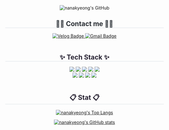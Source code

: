 ##

<!--
**nanakyeong/nanakyeong** is a ✨ _special_ ✨ repository because its `README.md` (this file) appears on your GitHub profile.

Here are some ideas to get you started:

- 🔭 I’m currently working on ...
- 🌱 I’m currently learning ...
- 👯 I’m looking to collaborate on ...
- 🤔 I’m looking for help with ...
- 💬 Ask me about ...
- 📫 How to reach me: ...
- 😄 Pronouns: ...
- ⚡ Fun fact: ...
-->

<div align="center">
  <img src="https://capsule-render.vercel.app/api?type=transparent&fontColor=F5C0CA&text=nanakyeong's%20GitHub&height=150&fontSize=60&descAlignY=75&descAlign=60" alt="nanakyeong's GitHub">

  <h2 style="border-bottom: 1px solid #d8dee4; color: #282d33;">🧑‍💻 Contact me 🧑‍💻</h2>
  <div>
    <a href="https://velog.io/@nanakyeong/posts">
      <img src="https://img.shields.io/badge/Velog-20C997?style=for-the-badge&logo=Vimeo&logoColor=white" alt="Velog Badge"/>
    </a>
    <a href="mailto:gamenulee12345@gmail.com">
      <img src="https://img.shields.io/badge/Gmail-EA4335?style=for-the-badge&logo=Gmail&logoColor=white" alt="Gmail Badge"/>
    </a>
  </div>
  <br>

  <h2 style="border-bottom: 1px solid #d8dee4; color: #282333;">✨ Tech Stack ✨</h2>
  <div>
    <img src="https://img.shields.io/badge/Java-007396?style=for-the-badge&logo=Java&logoColor=white"/>
    <img src="https://img.shields.io/badge/Spring Boot-6DB33F?style=for-the-badge&logo=Spring Boot&logoColor=white"/>
    <img src="https://img.shields.io/badge/MySQL-4479A1?style=for-the-badge&logo=MySQL&logoColor=white"/>
    <img src="https://img.shields.io/badge/Amazon AWS-232F3E?style=for-the-badge&logo=Amazon AWS&logoColor=white"/>
    <img src="https://img.shields.io/badge/IntelliJ IDEA-000000?style=for-the-badge&logo=intellij-idea&logoColor=white"/> 
    <br>
    <img src="https://img.shields.io/badge/Git-F05032?style=for-the-badge&logo=Git&logoColor=white"/>
    <img src="https://img.shields.io/badge/Github-181717?style=for-the-badge&logo=Github&logoColor=white"/>
    <img src="https://img.shields.io/badge/Figma-F24E1E?style=for-the-badge&logo=Figma&logoColor=white"/>
    <img src="https://img.shields.io/badge/Notion-000000?style=for-the-badge&logo=Notion&logoColor=white"/>
  </div>
  <br>

  <h2 style="border-bottom: 1px solid #d8dee4; color: #282333;">📋 Stat 📋</h2>
</div>

<div align="center">

[![nanakyeong's Top Langs](https://github-readme-stats.vercel.app/api/top-langs/?username=nanakyeong&layout=compact&theme=radical)](https://github.com/anuraghazra/github-readme-stats)

[![nanakyeong's GitHub stats](https://github-readme-stats.vercel.app/api?username=nanakyeong&show_icons=true&theme=radical)](https://github.com/anuraghazra/github-readme-stats)
</div>
